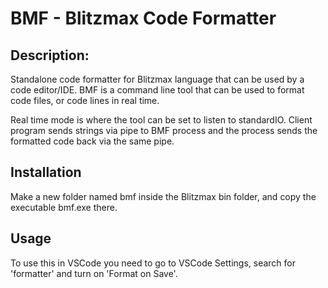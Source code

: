 # BMF - Blitzmax Code Formatter

## Description:
Standalone code formatter for Blitzmax language that can be used by a code editor/IDE.
BMF is a command line tool that can be used to format code files, or code lines in real time.

Real time mode is where the tool can be set to listen to standardIO. Client program sends
strings via pipe to BMF process and the process sends the formatted code back via the same pipe.

## Installation
Make a new folder named bmf inside the Blitzmax bin folder, and copy the executable bmf.exe there.

## Usage
To use this in VSCode you need to go to VSCode Settings, search for 'formatter' and turn on 'Format on Save'.

